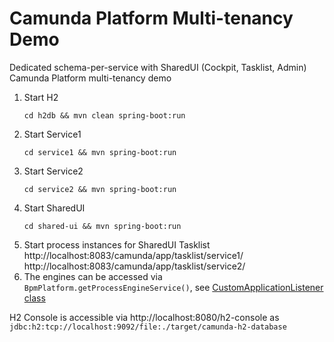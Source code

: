 # Camunda Platform Multi-tenancy Demo

Dedicated schema-per-service with SharedUI (Cockpit, Tasklist, Admin) Camunda Platform multi-tenancy demo

1. Start H2
   ```
   cd h2db && mvn clean spring-boot:run
   ```
1. Start Service1
   ```
   cd service1 && mvn spring-boot:run
   ```
1. Start Service2
   ```
   cd service2 && mvn spring-boot:run
   ```
1. Start SharedUI
   ```
   cd shared-ui && mvn spring-boot:run
   ```
1. Start process instances for SharedUI Tasklist
   http://localhost:8083/camunda/app/tasklist/service1/
   http://localhost:8083/camunda/app/tasklist/service2/
1. The engines can be accessed via `BpmPlatform.getProcessEngineService()`, see [CustomApplicationListener class](shared-ui/src/main/java/com/bp3/consulting/workflow/CustomApplicationListener.java)

H2 Console is accessible via http://localhost:8080/h2-console as `jdbc:h2:tcp://localhost:9092/file:./target/camunda-h2-database`
